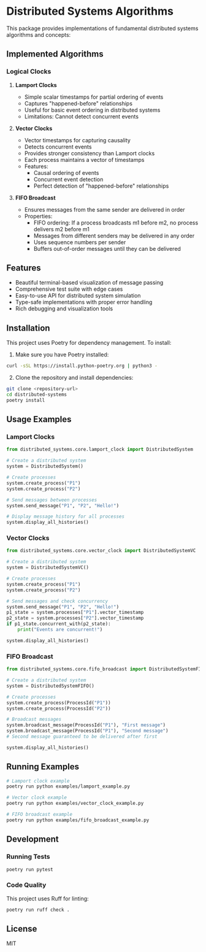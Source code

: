 # Distributed Systems Algorithms

This package provides implementations of fundamental distributed systems algorithms and concepts:

## Implemented Algorithms

### Logical Clocks
1. **Lamport Clocks**
   - Simple scalar timestamps for partial ordering of events
   - Captures "happened-before" relationships
   - Useful for basic event ordering in distributed systems
   - Limitations: Cannot detect concurrent events

2. **Vector Clocks**
   - Vector timestamps for capturing causality
   - Detects concurrent events
   - Provides stronger consistency than Lamport clocks
   - Each process maintains a vector of timestamps
   - Features:
     - Causal ordering of events
     - Concurrent event detection
     - Perfect detection of "happened-before" relationships

3. **FIFO Broadcast**
   - Ensures messages from the same sender are delivered in order
   - Properties:
     - FIFO ordering: If a process broadcasts m1 before m2, no process delivers m2 before m1
     - Messages from different senders may be delivered in any order
     - Uses sequence numbers per sender
     - Buffers out-of-order messages until they can be delivered

## Features

- Beautiful terminal-based visualization of message passing
- Comprehensive test suite with edge cases
- Easy-to-use API for distributed system simulation
- Type-safe implementations with proper error handling
- Rich debugging and visualization tools

## Installation

This project uses Poetry for dependency management. To install:

1. Make sure you have Poetry installed:
```bash
curl -sSL https://install.python-poetry.org | python3 -
```

2. Clone the repository and install dependencies:
```bash
git clone <repository-url>
cd distributed-systems
poetry install
```

## Usage Examples

### Lamport Clocks

```python
from distributed_systems.core.lamport_clock import DistributedSystem

# Create a distributed system
system = DistributedSystem()

# Create processes
system.create_process("P1")
system.create_process("P2")

# Send messages between processes
system.send_message("P1", "P2", "Hello!")

# Display message history for all processes
system.display_all_histories()
```

### Vector Clocks

```python
from distributed_systems.core.vector_clock import DistributedSystemVC

# Create a distributed system
system = DistributedSystemVC()

# Create processes
system.create_process("P1")
system.create_process("P2")

# Send messages and check concurrency
system.send_message("P1", "P2", "Hello!")
p1_state = system.processes["P1"].vector_timestamp
p2_state = system.processes["P2"].vector_timestamp
if p1_state.concurrent_with(p2_state):
    print("Events are concurrent!")

system.display_all_histories()
```

### FIFO Broadcast

```python
from distributed_systems.core.fifo_broadcast import DistributedSystemFIFO, ProcessId

# Create a distributed system
system = DistributedSystemFIFO()

# Create processes
system.create_process(ProcessId("P1"))
system.create_process(ProcessId("P2"))

# Broadcast messages
system.broadcast_message(ProcessId("P1"), "First message")
system.broadcast_message(ProcessId("P1"), "Second message")
# Second message guaranteed to be delivered after first

system.display_all_histories()
```

## Running Examples

```bash
# Lamport clock example
poetry run python examples/lamport_example.py

# Vector clock example
poetry run python examples/vector_clock_example.py

# FIFO broadcast example
poetry run python examples/fifo_broadcast_example.py
```

## Development

### Running Tests
```bash
poetry run pytest
```

### Code Quality
This project uses Ruff for linting:
```bash
poetry run ruff check .
```

## License

MIT 